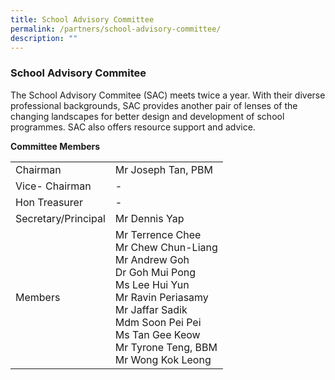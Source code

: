 ```yaml
---
title: School Advisory Committee
permalink: /partners/school-advisory-committee/
description: ""
---
```

### School Advisory Commitee

The School Advisory Commitee (SAC) meets twice a year. With their diverse professional backgrounds, SAC provides another pair of lenses of the changing landscapes for better design and development of school programmes. SAC also offers resource support and advice.

**Committee Members**

|  |  |
|---|---|
| Chairman | Mr Joseph Tan, PBM  |
| Vice- Chairman | - |
| Hon Treasurer  | - |
| Secretary/Principal             | Mr Dennis Yap |
| Members   | Mr Terrence Chee<br>Mr Chew Chun-Liang <br>Mr Andrew Goh<br>Dr Goh Mui Pong<br>Ms Lee Hui Yun<br>Mr Ravin Periasamy<br>Mr Jaffar Sadik<br>Mdm Soon Pei Pei<br>Ms Tan Gee Keow<br>Mr Tyrone Teng, BBM<br>Mr Wong Kok Leong |